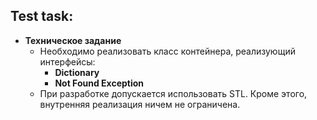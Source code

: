 ## Test task:
- **Техническое задание**
	- Необходимо реализовать класс контейнера, реализующий интерфейсы:
		- **Dictionary**
		- **Not Found Exception**
	- При разработке допускается использовать STL. Кроме этого, внутренняя реализация ничем не ограничена.